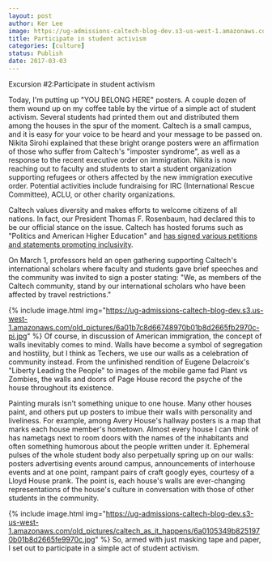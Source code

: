 ```yaml
---
layout: post
author: Ker Lee
image: https://ug-admissions-caltech-blog-dev.s3-us-west-1.amazonaws.com/old_pictures/caltech_as_it_happens/6a0105349b8251970b01bb097f208c970d.jpg
title: Participate in student activism
categories: [culture]
status: Publish
date: 2017-03-03
---
```


Excursion #2:Participate in student activism

Today, I'm putting up "YOU BELONG HERE" posters. A couple dozen of them wound up on my coffee table by the virtue of a simple act of student activism. Several students had printed them out and distributed them among the houses in the spur of the moment. Caltech is a small campus, and it is easy for your voice to be heard and your message to be passed on. Nikita Sirohi explained that these bright orange posters were an affirmation of those who suffer from Caltech's "imposter syndrome", as well as a response to the recent executive order on immigration. Nikita is now reaching out to faculty and students to start a student organization supporting refugees or others affected by the new immigration executive order. Potential activities include fundraising for IRC (International Rescue Committee), ACLU, or other charity organizations.

Caltech values diversity and makes efforts to welcome citizens of all nations. In fact, our President Thomas F. Rosenbaum, had declared this to be our official stance on the issue. Caltech has hosted forums such as "Politics and American Higher Education" and <a href="https://www.caltech.edu/content/immigration-update-0">has signed various petitions and statements promoting inclusivity</a>.

On March 1, professors held an open gathering supporting Caltech's international scholars where faculty and students gave brief speeches and the community was invited to sign a poster stating: "We, as members of the Caltech community, stand by our international scholars who have been affected by travel restrictions."


{% include image.html img="https://ug-admissions-caltech-blog-dev.s3.us-west-1.amazonaws.com/old_pictures/6a01b7c8d66748970b01b8d2665fb2970c-pi.jpg" %}
Of course, in discussion of American immigration, the concept of walls inevitably comes to mind. Walls have become a symbol of segregation and hostility, but I think as Techers, we use our walls as a celebration of community instead. From the unfinished rendition of Eugene Delacroix's "Liberty Leading the People" to images of the mobile game fad Plant vs Zombies, the walls and doors of Page House record the psyche of the house throughout its existence.

Painting murals isn't something unique to one house. Many other houses paint, and others put up posters to imbue their walls with personality and liveliness. For example, among Avery House's hallway posters is a map that marks each house member's hometown. Almost every house I can think of has nametags next to room doors with the names of the inhabitants and often something humorous about the people written under it. Ephemeral pulses of the whole student body also perpetually spring up on our walls: posters advertising events around campus, announcements of interhouse events and at one point, rampant pairs of craft googly eyes, courtesy of a Lloyd House prank. The point is, each house's walls are ever-changing representations of the house's culture in conversation with those of other students in the community.


{% include image.html img="https://ug-admissions-caltech-blog-dev.s3-us-west-1.amazonaws.com/old_pictures/caltech_as_it_happens/6a0105349b8251970b01b8d2665fe9970c.jpg" %}
So, armed with just masking tape and paper, I set out to participate in a simple act of student activism.

